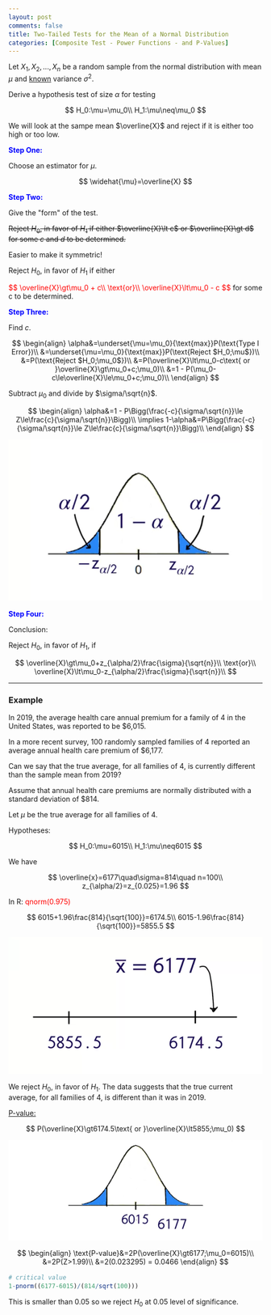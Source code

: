 ```yaml
---
layout: post
comments: false
title: Two-Tailed Tests for the Mean of a Normal Distribution
categories: [Composite Test - Power Functions - and P-Values]
---
```



Let $X_1,X_2,...,X_n$ be a random sample from the normal distribution with mean $\mu$ and <u>known</u> variance $\sigma^2$.

Derive a hypothesis test of size $\alpha$ for testing

$$
  H_0:\mu=\mu_0\\
  H_1:\mu\neq\mu_0
$$

We will look at the sampe mean $\overline{X}$ and reject if it is either too high or too low.

<font color='blue'><b>Step One:</b></font>

Choose an estimator for $\mu$.

$$
  \widehat{\mu}=\overline{X}
$$

<font color='blue'><b>Step Two:</b></font>

Give the "form" of the test.

<s>Reject $H_0$, in favor of $H_1$ if either $\overline{X}\lt c$ or $\overline{X}\gt d$ for some $c$ and $d$ to be determined.</s>


Easier to make it symmetric!

Reject $H_0$, in favor of $H_1$ if either

<font color='red'>
$$
  \overline{X}\gt\mu_0 + c\\
  \text{or}\\
  \overline{X}\lt\mu_0 - c
$$
</font>
for some c to be determined.

<font color='blue'><b>Step Three:</b></font>

Find $c$.

$$
  \begin{align}
    \alpha&=\underset{\mu=\mu_0}{\text{max}}P(\text{Type I Error})\\
    &=\underset{\mu=\mu_0}{\text{max}}P(\text{Reject $H_0;\mu$})\\
    &=P(\text{Reject $H_0;\mu_0$})\\
    &=P(\overline{X}\lt\mu_0-c\text{ or }\overline{X}\gt\mu_0+c;\mu_0)\\
    &=1 - P(\mu_0-c\le\overline{X}\le\mu_0+c;\mu_0)\\
  \end{align}
$$

Subtract $\mu_0$ and divide by $\sigma/\sqrt{n}$.

$$
  \begin{align}
    \alpha&=1 - P\Bigg(\frac{-c}{\sigma/\sqrt{n}}\le Z\le\frac{c}{\sigma/\sqrt{n}}\Bigg)\\
    \implies 1-\alpha&=P\Bigg(\frac{-c}{\sigma/\sqrt{n}}\le Z\le\frac{c}{\sigma/\sqrt{n}}\Bigg)\\
  \end{align}
$$

![png](\assets\images\notes\two-tailed-tests-for-the-mean-of-a-normal-distribution.png)

<font color='blue'><b>Step Four:</b></font>

Conclusion:

Reject $H_0$, in favor of $H_1$, if

$$
  \overline{X}\gt\mu_0+z_{\alpha/2}\frac{\sigma}{\sqrt{n}}\\
  \text{or}\\
  \overline{X}\lt\mu_0-z_{\alpha/2}\frac{\sigma}{\sqrt{n}}\\
$$

---

### Example

In 2019, the average health care annual premium for a family of 4 in the United States, was reported to be $6,015.

In a more recent survey, 100 randomly sampled families of 4 reported an average annual health care premium of $6,177.

Can we say that the true average, for all families of 4, is currently different than the sample mean from 2019?

Assume that annual health care premiums are normally distributed with a  standard deviation of $814.

Let $\mu$ be the true average for all families of 4.

Hypotheses:

$$
  H_0:\mu=6015\\
  H_1:\mu\neq6015
$$

We have

$$
  \overline{x}=6177\quad\sigma=814\quad n=100\\
  z_{\alpha/2}=z_{0.025}=1.96
$$

In R: <font color='red'>qnorm(0.975)</font>

$$
  6015+1.96\frac{814}{\sqrt{100}}=6174.5\\
  6015-1.96\frac{814}{\sqrt{100}}=5855.5
$$

![png](\assets\images\notes\two-tailed-tests-for-the-mean-of-a-normal-distribution-1.png)

We reject $H_0$, in favor of $H_1$. The data suggests that the true current average, for all families of 4, is different than it was in 2019.

<u>P-value:</u>

$$
  P(\overline{X}\gt6174.5\text{ or }\overline{X}\lt5855;\mu_0)
$$

![png](\assets\images\notes\two-tailed-tests-for-the-mean-of-a-normal-distribution-2.png)

$$
  \begin{align}
    \text{P-value}&=2P(\overline{X}\gt6177;\mu_0=6015)\\
    &=2P(Z>1.99)\\
    &=2(0.023295) = 0.0466
  \end{align}
$$

```R
# critical value
1-pnorm((6177-6015)/(814/sqrt(100)))
```

This is smaller than $0.05$ so we reject $H_0$ at $0.05$ level of significance.
